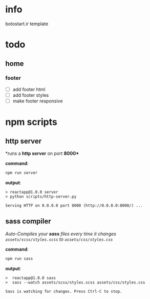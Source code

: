 # info

botostart.ir template

# todo

## home

### footer

- [ ] add footer html
- [ ] add footer styles
- [ ] make footer responsive

# npm scripts

## http server

\*runs a **http server** on port **8000\***

**command**:

```bash
npm run server
```

**output**:

```console
> reactapp@1.0.0 server
> python scripts/http-server.py

Serving HTTP on 0.0.0.0 port 8000 (http://0.0.0.0:8000/) ...
```

## sass compiler

_Auto-Compiles your **sass** files every time it changes_ _`assets/scss/styles.scss` to `assets/css/styles.css`_

**command**:

```bash
npm run sass
```

**output**:

```console
>  reactapp@1.0.0 sass
>  sass --watch assets/scss/styles.scss assets/css/styles.css

Sass is watching for changes. Press Ctrl-C to stop.
```
